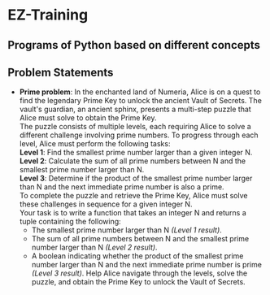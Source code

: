 # EZ-Training
## Programs of Python based on different concepts <br>
## Problem Statements<br>
* __Prime problem__: In the enchanted land of Numeria, Alice is on a quest to find the legendary 
  Prime Key to unlock the ancient Vault of Secrets. The vault's guardian, an 
  ancient sphinx, presents a multi-step puzzle that Alice must solve to obtain the 
  Prime Key.<br>
  The puzzle consists of multiple levels, each requiring Alice to solve a different 
  challenge involving prime numbers. To progress through each level, Alice must 
  perform the following tasks:<br> 
  __Level 1__: Find the smallest prime number larger than a given integer N.<br>
  __Level 2__: Calculate the sum of all prime numbers between N and the smallest 
  prime number larger than  N.<br>
  __Level 3__: Determine if the product of the smallest prime number larger than N 
  and the next immediate prime number is also a prime.<br> 
  To complete the puzzle and retrieve the Prime Key, Alice must solve these 
  challenges in sequence for a given integer N.<br>
  Your task is to write a function that takes an integer N and returns a tuple 
  containing the following:
  - The smallest prime number larger than N _(Level 1 result)_.
  - The sum of all prime numbers between N and the smallest prime number 
  larger than N _(Level 2 result)_.
  - A boolean indicating whether the product of the smallest prime number 
  larger than N and the next immediate prime number is prime _(Level 3 result)_. 
  Help Alice navigate through the levels, solve the puzzle, and obtain the Prime 
  Key to unlock the Vault of Secrets.
